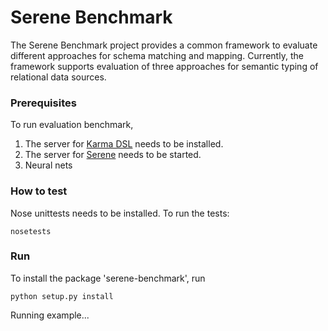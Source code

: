 # Serene Benchmark

The Serene Benchmark project provides a common framework to evaluate different approaches for schema matching and mapping.
Currently, the framework supports evaluation of three approaches for semantic typing of relational data sources.


### Prerequisites


To run evaluation benchmark,

1. The server for [Karma DSL](https://github.com/NICTA/iswc-2016-semantic-labeling) needs to be installed.
2. The server for [Serene](https://github.com/NICTA/serene) needs to be started.
3. Neural nets



### How to test
Nose unittests needs to be installed. To run the tests:
```
nosetests
```

### Run

To install the package 'serene-benchmark', run
```
python setup.py install
```

Running example...
